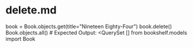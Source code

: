 # delete.md
book = Book.objects.get(title="Nineteen Eighty-Four")
book.delete()
Book.objects.all()  # Expected Output: <QuerySet []
from bookshelf.models import Book
